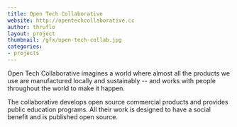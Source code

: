 ```yaml
---
title: Open Tech Collaborative
website: http://opentechcollaborative.cc
author: thruflo
layout: project
thumbnail: /gfx/open-tech-collab.jpg
categories:
- projects
---
```


Open Tech Collaborative imagines a world where almost all the products we use
are manufactured locally and sustainably -- and works with people throughout
the world to make it happen.

The collaborative develops open source commercial products and provides public
education programs. All their work is designed to have a social benefit and is
published open source.